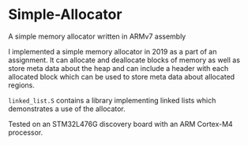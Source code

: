 # Simple-Allocator
A simple memory allocator written in ARMv7 assembly

I implemented a simple memory allocator in 2019 as a part of an assignment. It can allocate and deallocate blocks of memory as well as store meta data about the heap and can include a header with each allocated block which can be used to store meta data about allocated regions.

`linked_list.S` contains a library implementing linked lists which demonstrates a use of the allocator.

Tested on an STM32L476G discovery board with an ARM Cortex-M4 processor.
